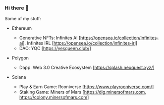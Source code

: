 ### Hi there 👋

<!--
**gupnik/gupnik** is a ✨ _special_ ✨ repository because its `README.md` (this file) appears on your GitHub profile.

Here are some ideas to get you started:

- 🔭 I’m currently working on ...
- 🌱 I’m currently learning ...
- 👯 I’m looking to collaborate on ...
- 🤔 I’m looking for help with ...
- 💬 Ask me about ...
- 📫 How to reach me: ...
- 😄 Pronouns: ...
- ⚡ Fun fact: ...
-->

Some of my stuff:

- Ethereum
  - Generative NFTs: Infinites AI [https://opensea.io/collection/infinites-ai], Infinites IRL [https://opensea.io/collection/infinites-irl]
  - DAO: YQC [https://yesqueen.club/]
  
- Polygon
  - Dapp: Web 3.0 Creative Ecosystem [https://splash.neoquest.xyz/]

- Solana
  - Play & Earn Game: Rooniverse [https://www.playrooniverse.com/]
  - Staking Game: Miners of Mars [https://dig.minersofmars.com, https://colony.minersofmars.com]
